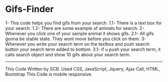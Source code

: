 # Gifs-Finder

1- This code helps you find gifs from your search. 
  1.1- There is a text box for your search.
  1.2- There are some example of animals for search.
2- Whenever you click one of your sample animal it shows gifs.
   2.1- All gifs gonna be stable state. They wont move before you click on them.
3- Whenever you write your search term on the textbox and push search button your search term added to bottom.
  3.1- if u push your search term, it calls search object and show 10 gifs about your search term.
  
----------

This Code Written by SCB. Used CSS, JavaScript, Jquery, Ajax Call, HTML, Bootstrap
This Code is mobile responsive. 
